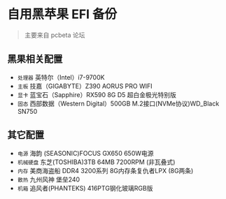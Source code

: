 
# 自用黑苹果 EFI 备份

> 主要来自 pcbeta 论坛

## 黑果相关配置

- `处理器` 英特尔（Intel）i7-9700K
- `主板` 技嘉（GIGABYTE）Z390 AORUS PRO WIFI
- `显卡` 蓝宝石（Sapphire）RX590 8G D5 超白金极光特别版
- `固态` 西部数据（Western Digital）500GB M.2接口(NVMe协议)WD_Black SN750

## 其它配置

- `电源` 海韵 (SEASONIC)FOCUS GX650 650W电源
- `机械硬盘` 东芝(TOSHIBA)3TB 64MB 7200RPM (非瓦叠式)
- `内存` 美商海盗船 DDR4 3200系列 8G内存条复仇者LPX (8G两条)
- `散热` 九州风神 堡垒240
- `机箱` 追风者(PHANTEKS) 416PTG钢化玻璃RGB版




